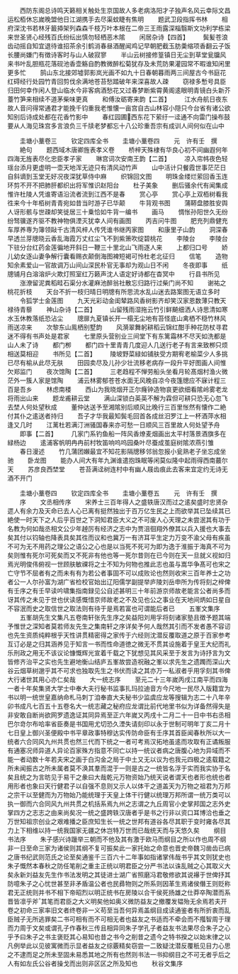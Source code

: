 <!-- { "loadSidebar": true } -->
　　西防东阁总诗鸣天籁相关触处生京国故人多老病洛阳才子独声名风云幸际文昌运松栢休忘嵗晚盟他日江湖携手去尽渠蚊睫有焦明
　　题武卫段指挥书林
　　相府深沈书若林牙籖揷架列森森千枝万叶本根在二帝三王雨露深椔翳斯文功利学栋梁来世圣贤心经残百氏纷纭出慎勿轻栖恶木隂
　　闲居杂诗【四首】
　　鬓髪苍浪齿动摇自知宜退待谁招茶余引鹤消春昼酒醒闻鸡记早朝肥截玉肪羮缩项香翻云子饭长腰尚嫌门有徴诗客时与山人破寂寥
　　半山云树接修篁镇日无尘到草堂瓮牖风来书叶乱胆瓶花落砚池香壶觞自酌教微醉松菊犹存及未荒防果灌园常不暇谁知闲里更多忙
　　鹄山东北接郊墟郭影岚光画不如九十日春朝暮雨两三间屋古今书庭花红碍经行处园竹青回剪伐余满地苍苔愁踏破年来深喜故人疎
　　窃禄多慙号具臣归田何幸作闲人登山临水今非客病酒愁花又过春梦断紫霄黄阁逺眼明青镜白头新芥薹竹笋来相续不道茅柴味更真
　　和傅汝砺寄来韵【二首】
　　江水舟航日夜东故人音问得常通君才能挽千钧重我老惟懐一亩宫自古山林容小隠只今台省有诸公欲知别后诗成处都在花香竹影中
　　春红园圃西东花下萦纡一迳通不向雷门操布鼓要从人海见珠宫多言浪负三千牍老梦都忘十八公珍重吾宗有成训人间何似在山中








　　圭塘小藳卷三
　　钦定四库全书
　　圭塘小藳卷四
　　元　许有壬　撰
　　絶句
　　题西域木唐卿旌表孝义卷
　　桥梓天殊棣有华良心初不间幽遐何年四海无旌表尽化忠臣孝子家
　　琳宫词次安南王韵【二首】
　　凉入帘帏夜色轻瑶台添月更虚明一壶天地浑无迹只有清风动竹声
　　山中活计只餐霞世事茫茫日自斜谪到玉堂无好况夜深犹草侍中麻
　　织锦回文图
　　明珠金缕烂萦回香玉连环剪不开不把肺肝都织出将军惟识赵阳台
　　杜子美象
　　删后骚余代有闻集成惟许杜陵人凭谁寄语沿流者流到江西不是春
　　赏心亭
　　赏心亭上双栢树看我徃来今十年栢树青青宛如昔当时游子已华颠
　　牛背观书图
　　蒲鞯盘膝胜安舆人讶形骸与世疎却笑徙居三十乗恰如牛背一编书
　　画马
　　惆怅孙阳世久无纷纷驽骥遂齐驱不教神物俱湮灭犹幸人间有画图
　　丙吉问牛图
　　肥充列鼎健充车厚养専为簿领敺千古清风梓人传凭谁书继丙家图
　　和康里子山韵
　　洞深春早透兰芽牕晓云香乱海霞万丈红尘飞不到紫箫吹绽碧桃花
　　李陵台
　　李陵台下驻分台红药金莲徧地开斜日一鞭三十里北山飞雨逐人来
　　上都归口号
　　娇儿幼女逐山妻争解行囊看赐衣颠倒海图裨短褐可怜杜老北征归
　　信笔
　　造物知余素爱山一官故调万山间山深民朴官无事却为观山日不闲
　　冬夜即事
　　纸牕铺月白溶溶炉火欺灯照室红万籁声沈人语定好诗都在杳冥中
　　行县书所见
　　涨潦留泥粪稻畦石渠分水灌麻池醉翁社散忘归路行过柴门尚不知
　　谢祐之桃花折枝
　　天台不折一枝归晴日明牕有所思流水乱山迷去路案图无语立多时
　　令狐学士金莲图
　　九天光彩动金闺辇路风香树影齐却笑汉家恩数薄只教天禄待青藜
　　神山杂诗【二首】
　　山留残雨湿拖云竹引鲜飇细洒人诗思清如寒水玉休教落纸恐沾尘
　　牕扉九夏镇长开一榻无尘地有苔怪底山禽栖不穏竹林风雨送凉来
　　次黎东山鳯栖别墅韵
　　风漪翠舞躬耕稻云锦红酣手种花防杖寻君迷不得有书声处是君家
　　七里原头营别业三间堂下有东篱霜林不尽天如洗都是山人未了诗
　　都门栁
　　都门四十里青青几度迎人几送行老子有言来致栁只烦相送莫相迎
　　书所见【二首】
　　陵坡野菜緑如铺肤受方期宥老榆菜少人多挑已尽有榆从此尽无肤
　　田园卖尽及儿孙少壮流移老病存一段升平好图画人间惟欠郑监门
　　夜次馆陶【二首】
　　三老趋程不惮劳船头坐看月轮髙烟村渔火微茫外一簇人家是馆陶
　　浦云林雾郁苍苍水面无风晚自凉今夜篷牕应不寐计程三百是吾乡
　　林虑南楼
　　西山为我晓烟开正尔癃钟造物哀更欲细看隂岭雾老龙将雨出山来
　　题龙甫耕云堂
　　满山深锁白英英不解为霖但可耕只恐无心忽飞去埜人何处望秋成
　　董仲达送予至湘隂别后顺风比晚行三百里怅然有懐作二絶付其仆之逺送者持归
　　吾子才华我最知鬓毛回首各成丝汨罗江上一杯酒萍水相逢又几时
　　江蓠杜若满汀洲骚国春来亦可愁一日顺风三百里故人何处望予舟
　　即事【二首】
　　几家门系钓鱼船一阵风香燎麦烟画出太平村落景酒旗多在緑杨边
　　逺浦客帆明冉冉前村牧笛响呜呜园桑叶尽蚕成茧庭树隂浓燕引雏
　　春日漫述
　　竹几蒲团嬾最宜不知花影隔牕移邻翁忽报小瓮熟老子坐忘成坐驰
　　卧龙图
　　能办人间大有年九渊谁遣抱珠眠等闲莫似隆中起雨得西南蕞尔天
　　苏彦良西埜堂
　　苍苔满迳树连村中有幽人屐齿痕此去客来宜定约无诗无酒不开门








　　圭塘小藳卷四
　　钦定四库全书
　　圭塘小藳卷五
　　元　许有壬　撰
　　序
　　文丞相传序
　　宋养士三百年得人之盛轶唐汉而过之逺矣盛时忠贤杂遝人有余力及天命已去人心已离有挺然独出于百万亿生民之上而欲举其已坠续其已絶使一时天下之人后乎百世之下洞知君臣大义之不可废人心天理之未尝泯其有功于名教为何如哉丞相文公少年趠厉有经济之志中为贾沮徊翔外僚其以兵入援也大事去矣其付以钧轴也降表具矣其徃而议和也冀万一有济耳平生定力万变不渝父母有疾虽不可为无不用药之理公之语公之心也是以当死不死可为即为逸于淮振于海真不可为矣则惟有死尔可死矣而又不死非有他也等一死尔昔则在已今则在天一旦就义视如归焉光明俊伟俯视一世顾肤敏祼将之士不知为何物也推此志也虽与嵩华争髙可也宋之亡守节不屈者有之而未有有为若公者事固不可以成败论也然则收宋三百年养士之功者公一人尔孙富为湖广省检校官始出辽阳儒学副提举庐陵刘岳申所为传将刻之梓俾有壬序之有壬早读吟啸集指南録见公自述甚明三十年前游京师故老能言公者尚多而讶其传之未见于世也伏读感慨惜京师故老之不及见也公之事业在天地间炳如日星自不容泯而史之取信世之取法则有待于是焉若富也可谓能后者已
　　五峯文集序
　　五峯胡先生文集凡五卷南轩张先生序之矣益阳刘用孚将刻诸家塾且徴予题其端予惟世之深知者莫若师友先生之集南轩之序详矣予何人哉然其引而不发者愚不容讱也先生资质纯粹根乎天性讲贯精密得之家传于六经则沈潜反覆取道之原于百家参考互订必是之归其涵养见于知言一书而性命道徳之微无不贯其设施着于皇王大纪而礼乐刑政之用无不该议论慷慨辉光宣着千载之下犹想见其风采至于发言为诗抒言为文皆修齐治平之实也先生避地衡山结庐五峯故尝造祝融之峯以求先生之遗躅而深山大谷云烟草树邈乎其不可求也独取先生之书伏而读之其亦万一私淑者乎用孚刻其书俾大行诸世其用心亦仁矣哉
　　大一统志序
　　至元二十三年嵗丙戌江南平而四海一者十年矣集贤大学士中奉大夫行秘书监事扎玛拉迪音方今尺地一民尽入版籍宜为书以明一统世皇嘉纳命札马刺丁洎奉直大夫秘书少监虞应龙等搜辑为志二十八年辛卯书成凡七百五十五卷名大一统志藏之秘府应龙谓比前代地里书似为详备然得失是非安敢自断尚欲网罗遗逸证其同异焉至正六年嵗又丙戌十二月二十一日中书右丞相巴尔竒尔布哈率省臣奏是书国用尤切恐久湮失请刻印以永于世制可明年丁亥二月十七日皇上御兴圣便殿中书平章政事特穆达实传防命臣有壬序其首臣闻春秋所以大一统者六合同风九州共贯也然三代而下统之一者可考焉汉拓地虽逺而攻取有正谲叛服有通塞况师异道人异论百家殊方指意不同亡以持一统议者病之唐腹心地为异域而不能一者动数十年若夫宋之画于白沟金之局于中土又无以议为也我元四极之逺载籍之所未闻振古之所未属者莫不涣其羣而混于一则是古之一统皆名浮于实而我实协于名矣且统之为言昉见于易干之彖曰大哉乾元万物资始乃统天说者谓天也者形也统也者用形者也象曰天行健君子以自强不息则又示人以体干之道盖天为万物之祖君为万邦之宗干以至健而为万物始乃能统理于天皇上体干行健以统理万邦所谓一统万类可以执一御而六合同风九州共贯之机括系焉九州之志谓之九丘周官小史掌邦国之志外史掌四方之志志之由来尚矣况一统之盛跨轶汉唐者乎是书之行非以资口耳博洽也垂之万世知祖宗创业之艰难播之臣庶知生长一统之世邦有道谷各尽其职于变时雍各尽其力上下相维以持一统我国家无疆之休岂特万世而已哉统天而与天悠久矣
　　纲目书法序
　　朱子感兴诗躐举三朝而不他及其有激于欧马而纲目之所以作也周不纲非一日至命三家为诸侯则其纲不复可振矣此一家托始之命意也晋史帝魏习凿齿已病之唐书纪武则范氏之论至矣通鉴千三百六十二年事如指诸掌伟哉书乎其文则犹史也朱子慨然本春秋之防任笔削之重主正统以明君臣之分严书法以诛乱贼之心其取义大矣永新刘益友先生作书法发明之其徒进士湖广省照磨冯君敬修欲其说襮于世俾抒其防噫朱子之心忧世甚至非矛盾温公者也民彞物则之所系则因革生焉诸侯僭王则贬称君无正统则并书不相下帝昭烈以明正统书在房陵以合干侯死扬雄之仕莽卒陶潜而系晋皆凛乎斧其笔而君臣之大义明矣他如奥义微防益友之撤覆发韫殆无余焉若夫开卷之初命三家率旧文者终卷非一义苟至当吾何异焉盖纲目成读通鉴者有所折衷而乱臣贼子无所逃罪矣二书可相有而不可相无者也益友之书适而不牵会而不摦智周于理而力周于文矣或谓孔子作春秋三传且相异同朱子学孔子者益友书法果尽合朱子之心乎予曰朱子之书主褒贬其心易知也昔之书今之削昔之遗今之特书揆之以始末律之以凡例举此以见彼寓微而示显者益友之综覈精矣窃尝一二致疑沈潜反覆秖见目力心思之不逮而足之所未至固未易悉其地之所有也然则书法一书抑纲目之不可无者乎后之人有如左氏公谷者操戈而出则非区区之所及知也
　　秋谷文集序

